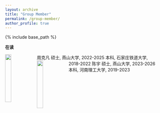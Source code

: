 ```yaml
---
layout: archive
title: "Group Member"
permalink: /group-member/
author_profile: true
---
```


{% include base_path %}

**在读**  

<img src="https://github.com/user-attachments/assets/f5f3c1ae-52fa-45d3-9c7c-07f309462e6a" width="20%" height="20%" align="left">
周克凡  
硕士, 燕山大学, 2022-2025  
本科, 石家庄铁道大学, 2018-2022  

<img src="https://github.com/user-attachments/assets/15dd359c-9c5c-4872-a4c6-3bcd5701a068" width="20%" height="20%" align="left">
陈宇  
硕士, 燕山大学, 2023-2026  
本科, 河南理工大学, 2019-2023  

